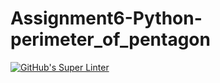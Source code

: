 # Assignment6-Python-perimeter_of_pentagon

[![GitHub's Super Linter](https://github.com/crestel-ong/Assignment6-Python-perimeter_of_pentagon/workflows/GitHub's%20Super%20Linter/badge.svg)](https://github.com/crestel-ong/Assignment6-Python-perimeter_of_pentagon/actions)
